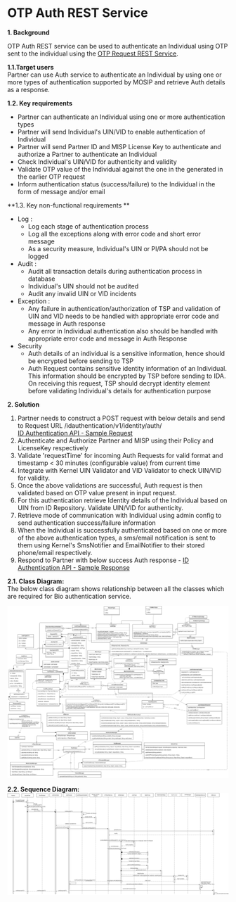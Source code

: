 # OTP Auth REST Service


**1. Background**


OTP Auth REST service can be used to authenticate an Individual using OTP sent to the individual using the [OTP Request REST Service](https://github.com/mosip/mosip/wiki/ID-Authentication-APIs#otp-request-service-public).

**1.1.Target users**  
Partner can use Auth service to authenticate an Individual by using one or more types of authentication supported by MOSIP and retrieve Auth details as a response.


 **1.2. Key requirements**   
-	Partner can authenticate an Individual using one or more authentication types
-	Partner will send Individual's UIN/VID to enable authentication of Individual
-	Partner will send Partner ID and MISP License Key to authenticate and authorize a Partner to authenticate an Individual
-	Check Individual's UIN/VID for authenticity and validity
-	Validate OTP value of the Individual against the one in the generated in the earlier OTP request
-	Inform authentication status (success/failure) to the Individual in the form of message and/or email


**1.3. Key non-functional requirements **   
-	Log :
	-	Log each stage of authentication process
	-	Log all the exceptions along with error code and short error message
	-	As a security measure, Individual's UIN or PI/PA should not be logged
-	Audit :
	-	Audit all transaction details during authentication process in database
	-	Individual's UIN should not be audited
	-	Audit any invalid UIN or VID incidents
-	Exception :
	-	Any failure in authentication/authorization of TSP and validation of UIN and VID needs to be handled with appropriate error code and message in Auth response
	-	Any error in Individual authentication also should be handled with appropriate error code and message in Auth Response 
-	Security
	-	Auth details of an individual is a sensitive information, hence should be encrypted before sending to TSP
	-	Auth Request contains sensitive identity information of an Individual. This information should be encrypted by TSP before sending to IDA. On receiving this request, TSP should decrypt identity element before validating Individual's details for authentication purpose 


**2. Solution**   
1.	Partner needs to construct a POST request with below details and send to Request URL /idauthentication/v1/identity/auth/    
[ID Authentication API - Sample Request](https://github.com/mosip/mosip/wiki/ID-Authentication-APIs#post-idauthenticationv1identityauth)
2.	Authenticate and Authorize Partner and MISP using their Policy and LicenseKey respectively
3.	Validate 'requestTime' for incoming Auth Requests for valid format and timestamp < 30 minutes (configurable value) from current time
4.	Integrate with Kernel UIN Validator and VID Validator to check UIN/VID for validity. 
5.	Once the above validations are successful, Auth request is then validated based on OTP value present in input request.
6.	For this authentication retrieve Identity details of the Individual based on UIN from ID Repository. Validate UIN/VID for authenticity.
7.	Retrieve mode of communication with Individual using admin config to send authentication success/failure information
8.	When the Individual is successfully authenticated based on one or more of the above authentication types, a sms/email notification is sent to them using Kernel's SmsNotifier and EmailNotifier to their stored phone/email respectively.
9.	Respond to Partner with below success Auth response - 
[ID Authentication API - Sample Response](https://github.com/mosip/mosip/wiki/ID-Authentication-APIs#success-response)


**2.1. Class Diagram:**   
The below class diagram shows relationship between all the classes which are required for Bio authentication service.

![OTP Auth Class Diagram](_images/OTP_Auth_Class_Diagram.PNG)

**2.2. Sequence Diagram:**   
![OTP Auth Sequence Diagram](_images/OTP_Auth_Sequence_Diagram.PNG)
